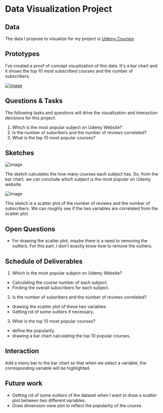 # Data Visualization Project

## Data

The data I propose to visualize for my project is [Udemy Courses](https://gist.github.com/daojunL/a16adf2fd9009a06b8692224265c72e6)

## Prototypes

I’ve created a proof of concept visualization of this data. It's a bar chart and it shows the top 10 most subscribed courses and the number of subscribers. 

[![image](https://user-images.githubusercontent.com/38394902/94641341-9a204480-0313-11eb-8a9a-ac4e92625cee.png)
](https://vizhub.com/daojunL/fd0f2d757bb542cb8451b7dc4bc89e8d)


## Questions & Tasks

The following tasks and questions will drive the visualization and interaction decisions for this project:

1. Which is the most popular subject on Udemy Website?
2. Is the number of subsribers and the number of reviews correlated?
3. What is the top 10 most popular courses?

## Sketches

![image](https://user-images.githubusercontent.com/38394902/94643844-4ebd6480-031a-11eb-85be-0d64d4091504.png)

The sketch calculates the how many courses each subject has. So, from the bar chart, we can conclude which subject is the most popular on Udemy website. 

![image](https://user-images.githubusercontent.com/38394902/94642861-fdac7100-0317-11eb-823b-5c20994bfe1b.png)

This sketch is a scatter plot of the number of reviews and the number of subscribers. We can roughly see if the two variables are correlated from the scatter plot. 

## Open Questions

- For drawing the scatter plot, maybe there is a need to removing the outliers. For this part, I don't exactly know how to remove the outliers. 

## Schedule of Deliverables

1. Which is the most popular subject on Udemy Website? 
- Calculating the course number of each subject.
- Finding the overall subscribers for each subject. 
2. Is the number of subsribers and the number of reviews correlated?
- drawing the scatter plot of these two variables. 
- Getting rid of some outliers if necessary. 
3. What is the top 10 most popular courses?
- define the popularity. 
- drawing a bar chart calculating the top 10 popular courses. 

## Interaction 

Add a menu bar to the bar chart so that when we select a variable, the corresponding variable will be highlighted. 

## Future work

- Getting rid of some outliers of the dataset when I want to draw a scatter plot between two different variables. 
- Draw dimension-view plot to reflect the popularity of the course. 


